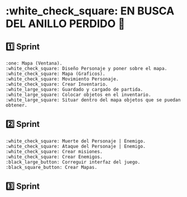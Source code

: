#  :white_check_square: EN BUSCA DEL ANILLO PERDIDO :ring:
## :one: Sprint
    :one: Mapa (Ventana).
    :white_check_square: Diseño Personaje y poner sobre el mapa.
    :white_check_square: Mapa (Graficos).
    :white_check_square: Movimiento Personaje.
    :white_check_square: Crear Inventario.
    :white_large_square: Guardado y cargado de partida.
    :white_large_square: Colocar objetos en el inventario.
    :white_large_square: Situar dentro del mapa objetos que se puedan obtener.
## :two: Sprint
    :white_check_square: Muerte del Personaje | Enemigo.
    :white_check_square: Ataque del Personaje | Enemigo.
    :white_check_square: Crear misiones.
    :white_check_square: Crear Enemigos.
    :black_large_button: Correguir interfaz del juego.
    :black_square_button: Crear Mapas.
## :three: Sprint
